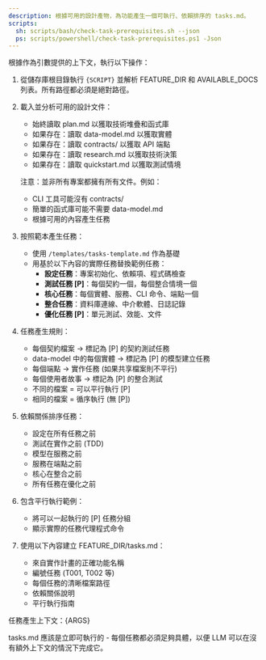 ```yaml
---
description: 根據可用的設計產物，為功能產生一個可執行、依賴排序的 tasks.md。
scripts:
  sh: scripts/bash/check-task-prerequisites.sh --json
  ps: scripts/powershell/check-task-prerequisites.ps1 -Json
---
```


根據作為引數提供的上下文，執行以下操作：

1. 從儲存庫根目錄執行 `{SCRIPT}` 並解析 FEATURE_DIR 和 AVAILABLE_DOCS 列表。所有路徑都必須是絕對路徑。
2. 載入並分析可用的設計文件：
   - 始終讀取 plan.md 以獲取技術堆疊和函式庫
   - 如果存在：讀取 data-model.md 以獲取實體
   - 如果存在：讀取 contracts/ 以獲取 API 端點
   - 如果存在：讀取 research.md 以獲取技術決策
   - 如果存在：讀取 quickstart.md 以獲取測試情境

   注意：並非所有專案都擁有所有文件。例如：
   - CLI 工具可能沒有 contracts/
   - 簡單的函式庫可能不需要 data-model.md
   - 根據可用的內容產生任務

3. 按照範本產生任務：
   - 使用 `/templates/tasks-template.md` 作為基礎
   - 用基於以下內容的實際任務替換範例任務：
     * **設定任務**：專案初始化、依賴項、程式碼檢查
     * **測試任務 [P]**：每個契約一個，每個整合情境一個
     * **核心任務**：每個實體、服務、CLI 命令、端點一個
     * **整合任務**：資料庫連線、中介軟體、日誌記錄
     * **優化任務 [P]**：單元測試、效能、文件

4. 任務產生規則：
   - 每個契約檔案 → 標記為 [P] 的契約測試任務
   - data-model 中的每個實體 → 標記為 [P] 的模型建立任務
   - 每個端點 → 實作任務 (如果共享檔案則不平行)
   - 每個使用者故事 → 標記為 [P] 的整合測試
   - 不同的檔案 = 可以平行執行 [P]
   - 相同的檔案 = 循序執行 (無 [P])

5. 依賴關係排序任務：
   - 設定在所有任務之前
   - 測試在實作之前 (TDD)
   - 模型在服務之前
   - 服務在端點之前
   - 核心在整合之前
   - 所有任務在優化之前

6. 包含平行執行範例：
   - 將可以一起執行的 [P] 任務分組
   - 顯示實際的任務代理程式命令

7. 使用以下內容建立 FEATURE_DIR/tasks.md：
   - 來自實作計畫的正確功能名稱
   - 編號任務 (T001, T002 等)
   - 每個任務的清晰檔案路徑
   - 依賴關係說明
   - 平行執行指南

任務產生上下文：{ARGS}

tasks.md 應該是立即可執行的 - 每個任務都必須足夠具體，以便 LLM 可以在沒有額外上下文的情況下完成它。
